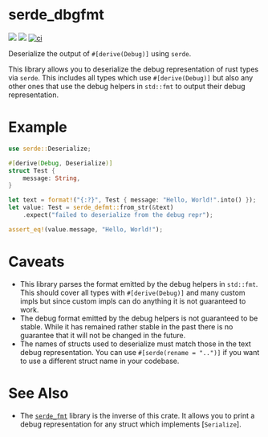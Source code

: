 # serde_dbgfmt

[![](https://img.shields.io/crates/v/serde_dngfmt)](https://crates.io/crate/serde_dbgfmt)
[![](https://img.shields.io/docsrs/v/serde_dbgfmt)](https://docs.rs/serde_dbgfmt)
[![ci](https://github.com/Phantomical/serde_dbgfmt/actions/workflows/ci.yaml/badge.svg)](https://github.com/Phantomical/serde_dbgfmt/actions/workflows/ci.yaml)

Deserialize the output of `#[derive(Debug)]` using `serde`.

This library allows you to deserialize the debug representation of rust types
via `serde`. This includes all types which use `#[derive(Debug)]` but also any
other ones that use the debug helpers in `std::fmt` to output their debug
representation.

# Example
```rust
use serde::Deserialize;

#[derive(Debug, Deserialize)]
struct Test {
    message: String,
}

let text = format!("{:?}", Test { message: "Hello, World!".into() });
let value: Test = serde_defmt::from_str(&text)
    .expect("failed to deserialize from the debug repr");

assert_eq!(value.message, "Hello, World!");
```

# Caveats
- This library parses the format emitted by the debug helpers in `std::fmt`.
  This should cover all types with `#[derive(Debug)]` and many custom impls but
  since custom impls can do anything it is not guaranteed to work.
- The debug format emitted by the debug helpers is not guaranteed to be stable.
  While it has remained rather stable in the past there is no guarantee that it
  will not be changed in the future.
- The names of structs used to deserialize must match those in the text debug
  representation. You can use `#[serde(rename = "..")]` if you want to use a
  different struct name in your codebase.

# See Also
- The [`serde_fmt`] library is the inverse of this crate. It allows you to 
  print a debug representation for any struct which implements [`Serialize`].

[`serde_fmt`]: https://crates.io/crates/serde_fmt

